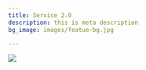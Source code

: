 ```yaml
---
title: Service 2.0
description: this is meta description
bg_image: images/featue-bg.jpg

---
```

![](/images/slider-bg.jpg)